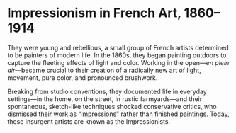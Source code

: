 # Impressionism in French Art, 1860–1914

They were young and rebellious, a small group of French artists determined to be painters of modern life. In the 1860s, they began painting outdoors to capture the fleeting effects of light and color. Working in the open—*en plein air*—became crucial to their creation of a radically new art of light, movement, pure color, and pronounced brushwork. 

Breaking from studio conventions, they documented life in everyday settings—in the home, on the street, in rustic farmyards—and their spontaneous, sketch-like techniques shocked conservative critics, who dismissed their work as “impressions” rather than finished paintings. Today, these insurgent artists are known as the Impressionists. 
